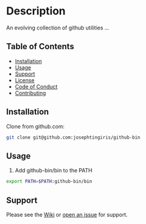 <!-- Markdown link definitions -->
[init-base]: https://github.com/josephtingiris/github-bin
[init-conduct]: github-bin.CODE_OF_CONDUCT.md
[init-contributing]: github-bin.CONTRIBUTING.md
[init-installation]: #Installation
[init-issue]: https://github.com/josephtingiris/github-bin/issues/new
[init-license]: github-bin.LICENSE.md
[init-support]: #Support
[init-usage]: #Usage
[init-wiki]: https://github.com/josephtingiris/github-bin/wiki

# Description

An evolving collection of github utilities ...

## Table of Contents

* [Installation][init-installation]
* [Usage][init-usage]
* [Support][init-support]
* [License][init-license]
* [Code of Conduct][init-conduct]
* [Contributing][init-contributing]

## Installation

Clone from github.com:

```sh
git clone git@github.com:josephtingiris/github-bin
```

## Usage

1. Add github-bin/bin to the PATH

```sh
export PATH=$PATH:github-bin/bin
```

## Support

Please see the [Wiki][init-wiki] or [open an issue][init-issue] for support.
